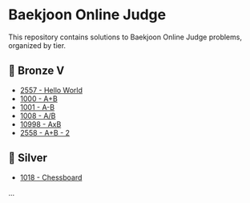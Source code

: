 # Baekjoon Online Judge

This repository contains solutions to Baekjoon Online Judge problems, organized by tier.

## 🥉 Bronze V
- [2557 - Hello World](Bronze%20V/2557_Hello%20World.py)
- [1000 - A+B](Bronze%20V/1000_A+B.py)
- [1001 - A-B](Bronze%20V/1001_A-B.py)
- [1008 - A/B](Bronze%20V/1008_A:B.py)
- [10998 - AxB](Bronze%20V/10998_AxB.py)
- [2558 - A+B - 2](Bronze%20V/2558_A+B-2.py)

## 🥈 Silver
- [1018 - Chessboard](silver/1018_Chessboard.py)

...
